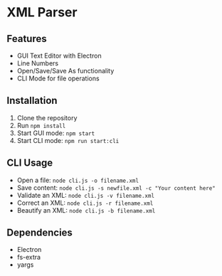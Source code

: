 # XML Parser

## Features
- GUI Text Editor with Electron
- Line Numbers
- Open/Save/Save As functionality
- CLI Mode for file operations

## Installation
1. Clone the repository
2. Run `npm install`
3. Start GUI mode: `npm start`
4. Start CLI mode: `npm run start:cli`

## CLI Usage
- Open a file: `node cli.js -o filename.xml`
- Save content: `node cli.js -s newfile.xml -c "Your content here"`
- Validate an XML: `node cli.js -v filename.xml`
- Correct an XML: `node cli.js -r filename.xml`
- Beautify an XML: `node cli.js -b filename.xml`



## Dependencies
- Electron
- fs-extra
- yargs